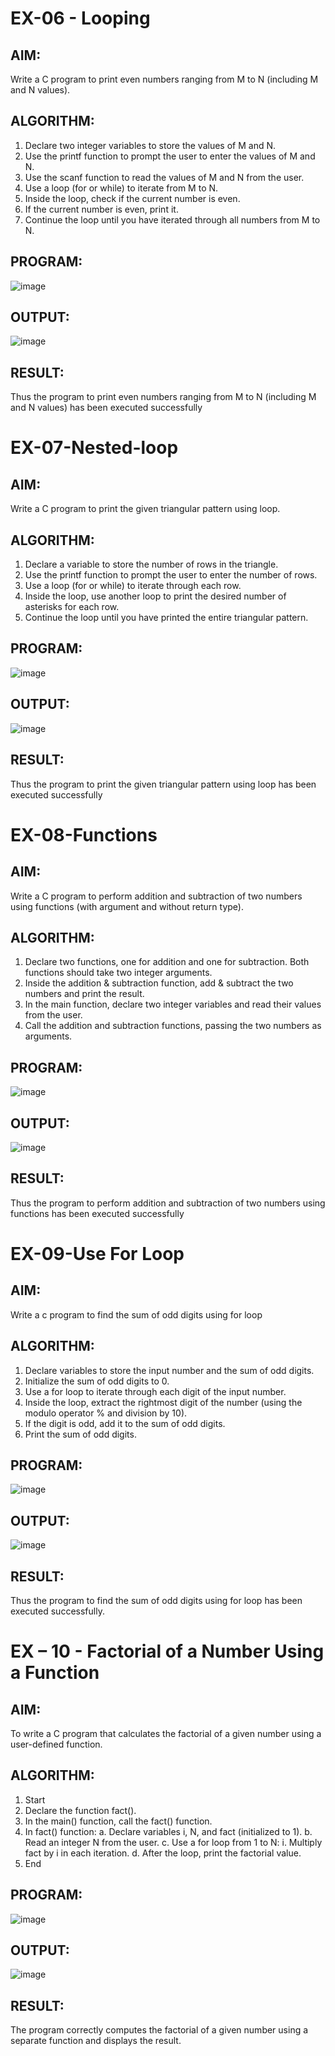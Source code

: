 # EX-06 - Looping
## AIM:
Write a C program to print even numbers ranging from M to N (including M and N values).

## ALGORITHM:
1.	Declare two integer variables to store the values of M and N.
2.	Use the printf function to prompt the user to enter the values of M and N.
3.	Use the scanf function to read the values of M and N from the user.
4.	Use a loop (for or while) to iterate from M to N.
5.	Inside the loop, check if the current number is even.
6.	If the current number is even, print it.
7.	Continue the loop until you have iterated through all numbers from M to N.

## PROGRAM:

![image](https://github.com/user-attachments/assets/e9182b9b-35d9-48a6-beae-6f92d15453a5)


## OUTPUT:


![image](https://github.com/user-attachments/assets/e2a030f6-6408-4605-9e2d-a40eda40d9df)










## RESULT:
Thus the program to print even numbers ranging from M to N (including M and N values) has been executed successfully
 
 


# EX-07-Nested-loop

## AIM:

Write a C program to print the given triangular pattern using loop.

## ALGORITHM:

1.	Declare a variable to store the number of rows in the triangle.
2.	Use the printf function to prompt the user to enter the number of rows.
3.	Use a loop (for or while) to iterate through each row.
4.	Inside the loop, use another loop to print the desired number of asterisks for each row.
5.	Continue the loop until you have printed the entire triangular pattern.

## PROGRAM:

![image](https://github.com/user-attachments/assets/9b412b51-85af-4d7e-98b3-fc114f6fe413)



## OUTPUT:

![image](https://github.com/user-attachments/assets/20718ccc-bc0f-477b-97b7-c1d92df0eef0)




## RESULT:

Thus the program to print the given triangular pattern using loop has been executed successfully
 
 


# EX-08-Functions

## AIM:

Write a C program to perform addition and subtraction of two numbers using functions (with argument and without return type).

## ALGORITHM:

1.	Declare two functions, one for addition and one for subtraction. Both functions should take two integer arguments.
2.	Inside the addition & subtraction function, add & subtract the two numbers and print the result.
3.	In the main function, declare two integer variables and read their values from the user.
4.	Call the addition and subtraction functions, passing the two numbers as arguments.

## PROGRAM:

![image](https://github.com/user-attachments/assets/aba61731-331c-4ad6-bc0f-5a83de0699d7)



## OUTPUT:

![image](https://github.com/user-attachments/assets/9886c0c1-9f8d-49d5-a385-1083c2769132)





## RESULT:

Thus the program to perform addition and subtraction of two numbers using functions has been executed successfully
 
 


# EX-09-Use For Loop

## AIM:

Write a c program to find the sum of odd digits using for loop

## ALGORITHM:

1.	Declare variables to store the input number and the sum of odd digits.
2.	Initialize the sum of odd digits to 0.
3.	Use a for loop to iterate through each digit of the input number.
4.	Inside the loop, extract the rightmost digit of the number (using the modulo operator % and division by 10).
5.	If the digit is odd, add it to the sum of odd digits.
6.	Print the sum of odd digits.

## PROGRAM:

![image](https://github.com/user-attachments/assets/6318be43-75de-417e-9873-227e97fb3e06)


## OUTPUT:

![image](https://github.com/user-attachments/assets/38d38951-ea66-432a-bd15-22f63f5cb77a)



## RESULT:

Thus the program to find the sum of odd digits using for loop has been executed successfully.




# EX – 10 - Factorial of a Number Using a Function
## AIM:
To write a C program that calculates the factorial of a given number using a user-defined function.
## ALGORITHM:
1.	Start
2.	Declare the function fact().
3.	In the main() function, call the fact() function.
4.	In fact() function:
a.	Declare variables i, N, and fact (initialized to 1).
b.	Read an integer N from the user.
c.	Use a for loop from 1 to N:
i.	Multiply fact by i in each iteration.
d.	After the loop, print the factorial value.
5.	End

## PROGRAM:

![image](https://github.com/user-attachments/assets/96fac5f0-7f89-446e-96cc-d4edb8ea121f)


## OUTPUT:

![image](https://github.com/user-attachments/assets/39f12e26-8b34-4ef2-9c9b-562ea6556547)


## RESULT:
The program correctly computes the factorial of a given number using a separate function and displays the result.
 
